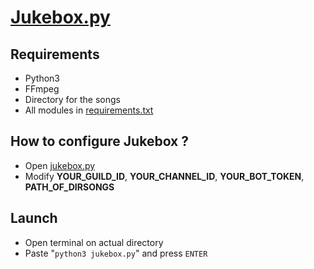 # [Jukebox.py](./jukebox.py)

## Requirements

- Python3
- FFmpeg
- Directory for the songs
- All modules in [requirements.txt](./requirements.txt)

## How to configure Jukebox ?

- Open [jukebox.py](./jukebox.py)
- Modify **YOUR_GUILD_ID**, **YOUR_CHANNEL_ID**, **YOUR_BOT_TOKEN**, **PATH_OF_DIRSONGS**

## Launch

- Open terminal on actual directory
- Paste "`python3 jukebox.py`" and press `ENTER`

